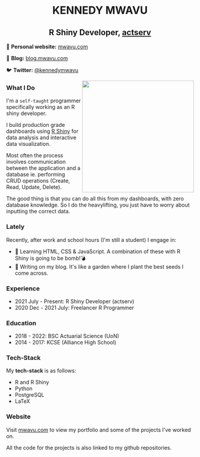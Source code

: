 <h1 align = "center"> KENNEDY MWAVU </h1>

<h2 align = "center"> R Shiny Developer, <a href = "https://actserv.co.ke/">actserv</a> </h2>

📝 **Personal website:** [mwavu.com](https://www.mwavu.com/)

🎨 **Blog:** [blog.mwavu.com](https://blog.mwavu.com/)

🐦 **Twitter:** [@kennedymwavu](https://twitter.com/kennedymwavu)

<img align = "right" src = "https://user-images.githubusercontent.com/65233968/158720967-d4ac751a-edc8-49b4-8456-c9d6a61fcafb.png" width = 300>


### What I Do
I'm a `self-taught` programmer specifically working as an R shiny developer.

I build production grade dashboards using [R Shiny](https://shiny.rstudio.com/) for data analysis and interactive data visualization. 

Most often the process involves communication between the application and a database ie. performing CRUD operations (Create, Read, Update, Delete).

The good thing is that you can do all this from my dashboards, with zero database knowledge. So I do the heavylifting, you just have to worry about inputting the correct data.

### Lately

Recently, after work and school hours (I'm still a student) I engage in:
- 📖 Learning HTML, CSS & JavaScript. A combination of these with R Shiny is going to be bomb!💣
- 🌱 Writing on my blog. It's like a garden where I plant the best seeds I come across.

### Experience
- 2021 July - Present: R Shiny Developer (actserv)
- 2020 Dec - 2021 July: Freelancer R Programmer

### Education
- 2018 - 2022: BSC Actuarial Science (UoN)
- 2014 - 2017: KCSE (Alliance High School)

### Tech-Stack
My **tech-stack** is as follows:
- R and R Shiny
- Python
- PostgreSQL
- LaTeX


### Website
Visit [mwavu.com](mwavu.com) to view my portfolio and some of the projects I've worked on. 

All the code for the projects is also linked to my github repositories.
